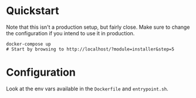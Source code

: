 # Quickstart

Note that this isn't a production setup, but fairly close. Make sure to change
the configuration if you intend to use it in production.

    docker-compose up
    # Start by browsing to http://localhost/?module=installer&step=5

# Configuration

Look at the env vars available in the `Dockerfile` and `entrypoint.sh`.
